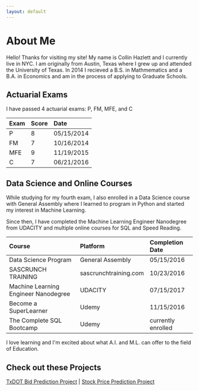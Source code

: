 ```yaml
---
layout: default
---
```



# [](#header-1)       About Me

Hello! Thanks for visiting my site! My name is Collin Hazlett and I currently live in NYC. I am originally from Austin, Texas where I grew up and attended the University of Texas. In 2014 I recieved a B.S. in Mathmematics and a B.A. in Economics and am in the process of applying to Graduate Schools.


## [](#header-2) Actuarial Exams

I have passed 4 actuarial exams: P, FM, MFE, and C

| Exam         | Score      | Date        |
|:-------------|:-----------|:------------|
| P            | 8          | 05/15/2014  |
| FM           | 7          | 10/16/2014  |
| MFE          | 9          | 11/19/2015  |
| C            | 7          | 06/21/2016  |

## [](#header-2) Data Science and Online Courses

While studying for my fourth exam, I also enrolled in a Data Science course with General Assembly where I learned to program in Python and started my interest in Machine Learning.

Since then, I have completed the Machine Learning Engineer Nanodegree from UDACITY and multiple online courses for SQL and Speed Reading.

| Course                                | Platform                  | Completion Date        |
|:---------------|:-----------------|:------------|
| Data Science Program                  | General Assembly          | 05/15/2016  |
| SASCRUNCH TRAINING                    | sascrunchtraining.com     | 10/23/2016  |
| Machine Learning Engineer Nanodegree  | UDACITY                   | 07/15/2017  |
| Become a SuperLearner                 | Udemy                     | 11/15/2016  |
| The Complete SQL Bootcamp             | Udemy                     | currently enrolled  |

I love learning and I'm excited about what A.I. and M.L. can offer to the field of Education.


## [](#header-2) Check out these Projects
[TxDOT Bid Prediction Project](txdot-page) |  [Stock Price Prediction Project](stock-page)
